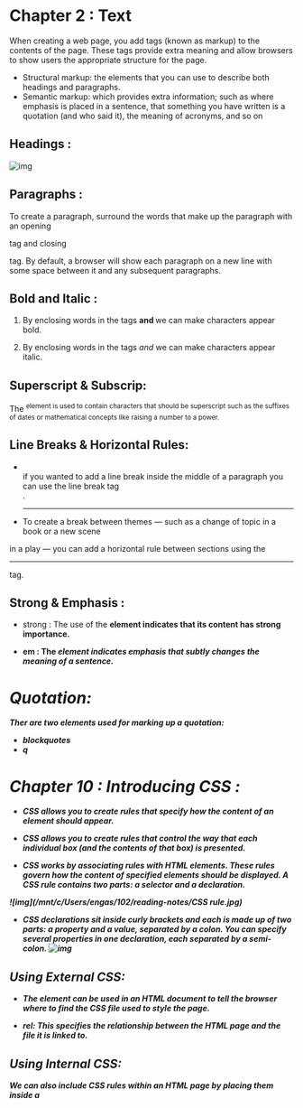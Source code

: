 # Chapter 2 : Text

When creating a web page, you add tags (known as markup) to the contents of the
page. These tags provide extra meaning and allow browsers to show users the
appropriate structure for the page.

* Structural markup: the elements that you can use to describe both headings and paragraphs.
* Semantic markup: which provides extra information; such as where emphasis is placed in a sentence, 
that something you have written is a quotation (and who said it), the meaning of acronyms, and so on


## Headings :
![img](/mnt/c/Users/engas/102/reading-notes/201/headings.jpg)

## Paragraphs :

To create a paragraph, surround the words that make up the paragraph with an opening <p>
tag and closing </p> tag. By default, a browser will show each paragraph on a new line
with some space between it and any subsequent paragraphs.

## Bold and Italic :

1. By enclosing words in the tags <b> and </b> we can make characters appear bold.

2. By enclosing words in the tags <i> and </i> we can make characters appear italic.

## Superscript & Subscrip:

The <sup> element is used to contain characters that should be superscript such
as the suffixes of dates or mathematical concepts like raising a number to a power.

## Line Breaks & Horizontal Rules:

* <br />  if you wanted to add a line break inside the middle of a paragraph you can
use the line break tag <br />.

* <hr /> To create a break between themes — such as a change of topic in a book or a new scene
in a play — you can add a horizontal rule between sections using the <hr /> tag.

## Strong & Emphasis :

* strong : The use of the <strong> element indicates that its content has strong importance. 

* em : The <em> element indicates emphasis that subtly changes the meaning of a sentence.

# Quotation:

Ther are two elements used for marking up a quotation:
* blockquotes 
* q


# Chapter 10 : Introducing CSS :

* CSS allows you to create rules that specify how the content of an element should appear.

* CSS allows you to create rules that control the way that each individual box (and the contents
of that box) is presented.

* CSS works by associating rules with HTML elements. These rules govern how the content of specified
 elements should be displayed. A CSS rule contains two parts: a *selector* and a *declaration*.

 ![img](/mnt/c/Users/engas/102/reading-notes/CSS rule.jpg)

 * CSS declarations sit inside curly brackets and each is made up of two parts: a property and a value,
  separated by a colon. You can specify several properties in one declaration, each separated by a semi-colon.
 ![img](/mnt/c/Users/engas/102/reading-notes/Ex.jpg)

 ## Using External CSS:

 * The <link> element can be used in an HTML document to tell the browser where to find the CSS
file used to style the page.

* rel: This specifies the relationship between the HTML page and the file it is linked to.

## Using Internal CSS:

We can also include CSS rules within an HTML page by placing them inside a <style> element,
which usually sits inside the <head> element of the page.

## CSS Selectors:

![img](/mnt/c/Users/engas/102/reading-notes/CSS Selectors.jpg)

# Chapter 2 : Basic JavaCript Instructions

* Statements :

A script is a series of instructions that a computer can follow one-by-one. Each individual instruction 
or step is known as a statement. Statements should end with a semicolon. 

* Comments :
You should write comments to explain what your code does. They help make your code easier to read and 
understand.

## What is a variable?

A script will have to temporarily store the bits of information it needs to do its job. It can store 
this data in variables.

Before we use a variable we need to call it:

*var* (which is the variable key word) *quantity* (variable name);

* Ex. using a variable to store a number : *quantity* (variable name) = 3(variable value);

* Ex. using a variable to store a string : *quantity* (variable name) = '3'(variable value);

* Ex. using a variable to store a boolean : *quantity* (variable name) = true(variable value);


## Mathmatical operators:

![img](/mnt/c/Users/engas/102/reading-notes/Mathematical operators.jpg)

## string operators:

there is only one string operator +. used to join two strings.

# chapter 4 : Decisions and loops:

* EVALUATIONS :You can analyze values in your scripts to determine whether or note they
match expected results.

* Decisions : Using the results of evaluations, you can decide which path your script should go 
down. 

* Loops : There are also many occasions where you will want to perform the same set of steps 
repeatedly. 


### Evaluate condition and conditional statements :

there are two components to a decision:
1. An expression is evaluated which returns a value.
2. A conditional statement says what to do.

### Comparison Operators
used to evaluate a situation and the result will be true or false

### Types of Comparison Operators

* Equal : ==
* not Equal : !=
* Strict Equal : ===
* Strict not Equal : !==
* greater than : >
* Less Than : <
* Greater or Equal : >=
* Less or Equal : <=



### Logical Operators:

return a single value of true or false and it allows to compare more than one comparison operation.

### Types of Logical Operators :

* Logical and : &&
* Logical or : ||
* Logical not : !

### the IF statement:

 evaluate a condition if it is true any statement in the subsequent block are excuted.


### If Else statement:

evaluate a condition if it is true any statement in the first subsequent block are excuted. if it is false the second block is excuted.



















